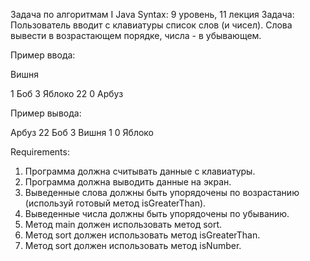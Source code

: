 Задача по алгоритмам Ӏ Java Syntax: 9 уровень, 11 лекция
Задача: Пользователь вводит с клавиатуры список слов (и чисел).
Слова вывести в возрастающем порядке, числа - в убывающем.

Пример ввода:

Вишня

1
Боб
3
Яблоко
22
0
Арбуз

Пример вывода:

Арбуз
22
Боб
3
Вишня
1
0
Яблоко


Requirements:
1. Программа должна считывать данные с клавиатуры.
2. Программа должна выводить данные на экран.
3. Выведенные слова должны быть упорядочены по возрастанию (используй готовый метод isGreaterThan).
4. Выведенные числа должны быть упорядочены по убыванию.
5. Метод main должен использовать метод sort.
6. Метод sort должен использовать метод isGreaterThan.
7. Метод sort должен использовать метод isNumber.

